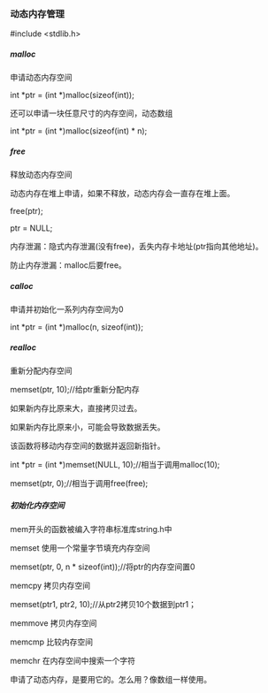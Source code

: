 ### 动态内存管理

#include <stdlib.h>

##### malloc

申请动态内存空间

int *ptr = (int *)malloc(sizeof(int));

还可以申请一块任意尺寸的内存空间，动态数组

int *ptr = (int *)malloc(sizeof(int) \* n);

##### free

释放动态内存空间

动态内存在堆上申请，如果不释放，动态内存会一直存在堆上面。

free(ptr);

ptr = NULL;

内存泄漏：隐式内存泄漏(没有free)，丢失内存卡地址(ptr指向其他地址)。

防止内存泄漏：malloc后要free。

##### calloc

申请并初始化一系列内存空间为0

int *ptr = (int *)malloc(n, sizeof(int));

##### realloc

重新分配内存空间

memset(ptr, 10);//给ptr重新分配内存

如果新内存比原来大，直接拷贝过去。

如果新内存比原来小，可能会导致数据丢失。

该函数将移动内存空间的数据并返回新指针。

int *ptr = (int *)memset(NULL, 10);//相当于调用malloc(10);

memset(ptr, 0);//相当于调用free(free);

##### 初始化内存空间

mem开头的函数被编入字符串标准库string.h中

memset	使用一个常量字节填充内存空间

memset(ptr, 0, n * sizeof(int));//将ptr的内存空间置0

memcpy	拷贝内存空间

memset(ptr1, ptr2, 10);//从ptr2拷贝10个数据到ptr1；

memmove	拷贝内存空间

memcmp	比较内存空间

memchr	在内存空间中搜索一个字符



申请了动态内存，是要用它的。怎么用？像数组一样使用。

